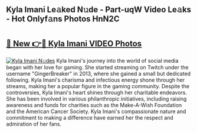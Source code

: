 ## Kyla Imani Le𝚊ked N𝚞de - Part-uqW Video Le𝚊ks - Hot Onlyf𝚊ns Photos HnN2C

# <h2><a href="http://ac21639.deff.icu/?id=Kyla+Imani">🔗 New 👉🔴 Kyla Imani VIDEO Photos</a></h2>

[![Kyla Imani N𝚞des](https://i.imgur.com/rIISA9y.gif)](http://ac21639.deff.icu/?id=Kyla+Imani)
Kyla Imani's journey into the world of social media began with her love for gaming. She started streaming on Twitch under the username "GingerBreaker" in 2013, where she gained a small but dedicated following. Kyla Imani's charisma and infectious energy shone through her streams, making her a popular figure in the gaming community. Despite the controversies, Kyla Imani's heart shines through her charitable endeavors. She has been involved in various philanthropic initiatives, including raising awareness and funds for charities such as the Make-A-Wish Foundation and the American Cancer Society. Kyla Imani's compassionate nature and commitment to making a difference have earned her the respect and admiration of her fans.
